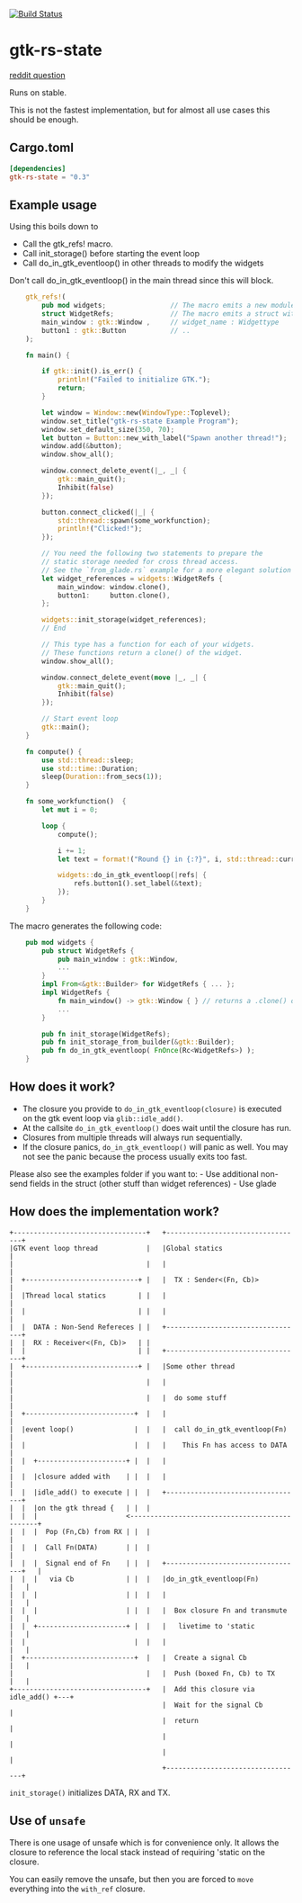 [![Build Status](https://travis-ci.org/andrewdavidmackenzie/gtk-rs-state.svg?branch=master)](https://travis-ci.org/andrewdavidmackenzie/gtk-rs-state)
# gtk-rs-state

[reddit question](https://www.reddit.com/r/rust/comments/9uz3qn/what_is_the_best_way_to_structure_a_gtk_rust/)

Runs on stable.

This is not the fastest implementation, but for almost all
use cases this should be enough.

## Cargo.toml

```toml
[dependencies]
gtk-rs-state = "0.3"
```

## Example usage

Using this boils down to
 - Call the gtk_refs! macro.
 - Call init_storage() before starting the event loop
 - Call do_in_gtk_eventloop() in other threads to modify the widgets

Don't call do_in_gtk_eventloop() in the main thread since this will block.

```rust
    gtk_refs!(
        pub mod widgets;                // The macro emits a new module with this name
        struct WidgetRefs;              // The macro emits a struct with this name containing:
        main_window : gtk::Window ,     // widget_name : Widgettype
        button1 : gtk::Button           // ..
    );

    fn main() {

        if gtk::init().is_err() {
            println!("Failed to initialize GTK.");
            return;
        }

        let window = Window::new(WindowType::Toplevel);
        window.set_title("gtk-rs-state Example Program");
        window.set_default_size(350, 70);
        let button = Button::new_with_label("Spawn another thread!");
        window.add(&button);
        window.show_all();

        window.connect_delete_event(|_, _| {
            gtk::main_quit();
            Inhibit(false)
        });

        button.connect_clicked(|_| {
            std::thread::spawn(some_workfunction);
            println!("Clicked!");
        });

        // You need the following two statements to prepare the
        // static storage needed for cross thread access.
        // See the `from_glade.rs` example for a more elegant solution
        let widget_references = widgets::WidgetRefs {
            main_window: window.clone(),
            button1:     button.clone(),
        };

        widgets::init_storage(widget_references);
        // End

        // This type has a function for each of your widgets.
        // These functions return a clone() of the widget.
        window.show_all();

        window.connect_delete_event(move |_, _| {
            gtk::main_quit();
            Inhibit(false)
        });

        // Start event loop
        gtk::main();
    }

    fn compute() {
        use std::thread::sleep;
        use std::time::Duration;
        sleep(Duration::from_secs(1));
    }

    fn some_workfunction()  {
        let mut i = 0;

        loop {
            compute();

            i += 1;
            let text = format!("Round {} in {:?}", i, std::thread::current().id());

            widgets::do_in_gtk_eventloop(|refs| {
                refs.button1().set_label(&text);
            });
        }
    }
```

The macro generates the following code:

```rust
    pub mod widgets {
        pub struct WidgetRefs {
            pub main_window : gtk::Window,
            ...
        }
        impl From<&gtk::Builder> for WidgetRefs { ... };
        impl WidgetRefs {
            fn main_window() -> gtk::Window { } // returns a .clone() of the widget
            ...
        }

        pub fn init_storage(WidgetRefs);
        pub fn init_storage_from_builder(&gtk::Builder);
        pub fn do_in_gtk_eventloop( FnOnce(Rc<WidgetRefs>) );
    }
```


## How does it work?

 - The closure you provide to `do_in_gtk_eventloop(closure)` is executed on the gtk event loop via `glib::idle_add()`.
 - At the callsite `do_in_gtk_eventloop()` does wait until the closure has run.
 - Closures from multiple threads will always run sequentially.
 - If the closure panics, `do_in_gtk_eventloop()` will panic as well. You may not see the panic because the process usually exits too fast.

Please also see the examples folder if you want to:
    - Use additional non-send fields in the struct (other stuff than widget references)
    - Use glade

## How does the implementation work?

```text
+---------------------------------+   +----------------------------------+
|GTK event loop thread            |   |Global statics                    |
|                                 |   |                                  |
|  +----------------------------+ |   |  TX : Sender<(Fn, Cb)>           |
|  |Thread local statics        | |   |                                  |
|  |                            | |   |                                  |
|  |  DATA : Non-Send Refereces | |   +----------------------------------+
|  |  RX : Receiver<(Fn, Cb)>   | |
|  |                            | |   +----------------------------------+
|  +----------------------------+ |   |Some other thread                 |
|                                 |   |                                  |
|                                 |   |  do some stuff                   |
|  +---------------------------+  |   |                                  |
|  |event loop()               |  |   |  call do_in_gtk_eventloop(Fn)    |
|  |                           |  |   |    This Fn has access to DATA    |
|  |  +----------------------+ |  |   |                                  |
|  |  |closure added with    | |  |   |                                  |
|  |  |idle_add() to execute | |  |   +----------------------------------+
|  |  |on the gtk thread {   | |  |
|  |  |                      <-----------------------------------------------+
|  |  |  Pop (Fn,Cb) from RX | |  |                                          |
|  |  |  Call Fn(DATA)       | |  |                                          |
|  |  |  Signal end of Fn    | |  |   +----------------------------------+   |
|  |  |   via Cb             | |  |   |do_in_gtk_eventloop(Fn)           |   |
|  |  |                      | |  |   |                                  |   |
|  |  |                      | |  |   |  Box closure Fn and transmute    |   |
|  |  +----------------------+ |  |   |   livetime to 'static            |   |
|  |                           |  |   |                                  |   |
|  +---------------------------+  |   |  Create a signal Cb              |   |
|                                 |   |  Push (boxed Fn, Cb) to TX       |   |
+---------------------------------+   |  Add this closure via idle_add() +---+
                                      |  Wait for the signal Cb          |
                                      |  return                          |
                                      |                                  |
                                      |                                  |
                                      +----------------------------------+
```

`init_storage()` initializes DATA, RX and TX.

## Use of `unsafe`

There is one usage of unsafe which is for convenience only. It allows the closure to reference the local stack instead of requiring 'static on the closure.

You can easily remove the unsafe, but then you are forced to `move` everything into the `with_ref` closure.


